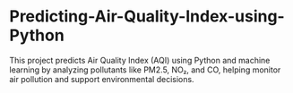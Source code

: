 # Predicting-Air-Quality-Index-using-Python
This project predicts Air Quality Index (AQI) using Python and machine learning by analyzing pollutants like PM2.5, NO₂, and CO, helping monitor air pollution and support environmental decisions.

